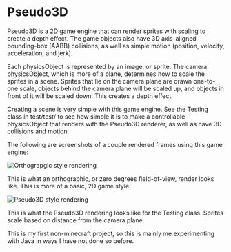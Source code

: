 # Pseudo3D
Pseudo3D is a 2D game engine that can render sprites with scaling to create a depth effect. The game objects also have 3D axis-aligned bounding-box (AABB) collisions, as well as simple motion (position, velocity, acceleration, and jerk).

Each physicsObject is represented by an image, or sprite. The camera physicsObject, which is more of a plane, determines how to scale the sprites in a scene. Sprites that lie on the camera plane are drawn one-to-one scale, objects behind the camera plane will be scaled up, and objects in front of it will be scaled down. This creates a depth effect.

Creating a scene is very simple with this game engine. See the Testing class in test/test/ to see how simple it is to make a controllable physicsObject that renders with the Pseudo3D renderer, as well as have 3D collisions and motion.

The following are screenshots of a couple rendered frames using this game engine:

![Orthograpgic style rendering](https://i.imgur.com/eyxUMyG.png)

This is what an orthographic, or zero degrees field-of-view, render looks like. This is more of a basic, 2D game style.

![Pseudo3D style rendering](https://i.imgur.com/7UZJGv9.png)

This is what the Pseudo3D rendering looks like for the Testing class. Sprites scale based on distance from the camera plane.

This is my first non-minecraft project, so this is mainly me experimenting with Java in ways I have not done so before.